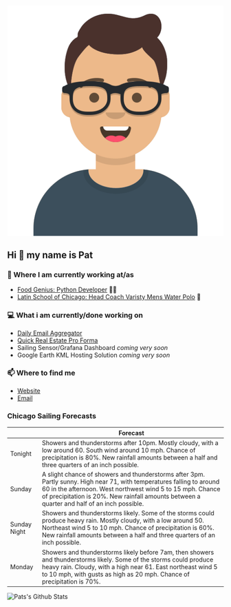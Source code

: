 [![Social banner for p-j-falconer](https://raw.githubusercontent.com/P-J-FALCONER/P-J-FALCONER/master/assets/avataaars.svg)](https://patfalconer.com/)
## Hi :wave: my name is Pat

### 💼 Where I am currently working at/as
- [Food Genius: Python Developer](https://getfoodgenius.com/) 🍔🐍
- [Latin School of Chicago: Head Coach Varisty Mens Water Polo](https://www.latinschool.org/) 🤽


### 💻 What i am currently/done working on
 - [Daily Email Aggregator](https://github.com/P-J-FALCONER/dott_daily_mail)
 - [Quick Real Estate Pro Forma](https://github.com/P-J-FALCONER/henry)
 - Sailing Sensor/Grafana Dashboard *coming very soon*
 - Google Earth KML Hosting Solution *coming very soon*

### 📫 Where to find me
 - [Website](https://patfalconer.com/)
 - [Email](mailto:patrick.j.falconer@gmail.com)


### Chicago Sailing Forecasts
|   | Forecast  |
|---|---|
| Tonight | Showers and thunderstorms after 10pm. Mostly cloudy, with a low around 60. South wind around 10 mph. Chance of precipitation is 80%. New rainfall amounts between a half and three quarters of an inch possible. |
| Sunday | A slight chance of showers and thunderstorms after 3pm. Partly sunny. High near 71, with temperatures falling to around 60 in the afternoon. West northwest wind 5 to 15 mph. Chance of precipitation is 20%. New rainfall amounts between a quarter and half of an inch possible. |
| Sunday Night | Showers and thunderstorms likely. Some of the storms could produce heavy rain. Mostly cloudy, with a low around 50. Northeast wind 5 to 10 mph. Chance of precipitation is 60%. New rainfall amounts between a half and three quarters of an inch possible. |
| Monday | Showers and thunderstorms likely before 7am, then showers and thunderstorms likely. Some of the storms could produce heavy rain. Cloudy, with a high near 61. East northeast wind 5 to 10 mph, with gusts as high as 20 mph. Chance of precipitation is 70%. |

![Pats's Github Stats](https://github-readme-stats.vercel.app/api?username=p-j-falconer&show_icons=true&theme=radical)
